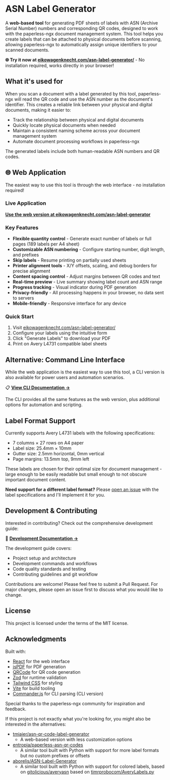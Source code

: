 # ASN Label Generator

A **web-based tool** for generating PDF sheets of labels with ASN (Archive Serial Number) numbers and corresponding QR codes, designed to work with the paperless-ngx document management system.
This tool helps you create labels that can be attached to physical documents before scanning, allowing paperless-ngx to automatically assign unique identifiers to your scanned documents.

**🌐 Try it now at [eikowagenknecht.com/asn-label-generator/](https://eikowagenknecht.com/asn-label-generator/)** - No installation required, works directly in your browser!

## What it's used for

When you scan a document with a label generated by this tool, paperless-ngx will read the QR code and use the ASN number as the document's identifier.
This creates a reliable link between your physical and digital documents, making it easier to:

- Track the relationship between physical and digital documents
- Quickly locate physical documents when needed
- Maintain a consistent naming scheme across your document management system
- Automate document processing workflows in paperless-ngx

The generated labels include both human-readable ASN numbers and QR codes.

## 🌐 Web Application

The easiest way to use this tool is through the web interface - no installation required!

### Live Application
**[Use the web version at eikowagenknecht.com/asn-label-generator](https://eikowagenknecht.com/asn-label-generator/)**

### Key Features

- **Flexible quantity control** - Generate exact number of labels or full pages (189 labels per A4 sheet)
- **Customizable ASN numbering** - Configure starting number, digit length, and prefixes
- **Skip labels** - Resume printing on partially used sheets
- **Printer alignment tools** - X/Y offsets, scaling, and debug borders for precise alignment
- **Content spacing control** - Adjust margins between QR codes and text
- **Real-time preview** - Live summary showing label count and ASN range
- **Progress tracking** - Visual indicator during PDF generation
- **Privacy-friendly** - All processing happens in your browser, no data sent to servers
- **Mobile-friendly** - Responsive interface for any device

### Quick Start
1. Visit [eikowagenknecht.com/asn-label-generator/](https://eikowagenknecht.com/asn-label-generator/)
2. Configure your labels using the intuitive form
3. Click "Generate Labels" to download your PDF
4. Print on Avery L4731 compatible label sheets

## Alternative: Command Line Interface

While the web application is the easiest way to use this tool, a CLI version is also available for power users and automation scenarios.

📋 **[View CLI Documentation →](README.cli.md)**

The CLI provides all the same features as the web version, plus additional options for automation and scripting.

## Label Format Support

Currently supports Avery L4731 labels with the following specifications:

- 7 columns × 27 rows on A4 paper
- Label size: 25.4mm × 10mm
- Gutter size: 2.5mm horizontal, 0mm vertical
- Page margins: 13.5mm top, 9mm left

These labels are chosen for their optimal size for document management - large enough to be easily readable but small enough to not obscure important document content.

**Need support for a different label format?** Please [open an issue](https://github.com/eikowagenknecht/asn-label-generator/issues) with the label specifications and I'll implement it for you.

## Development & Contributing

Interested in contributing? Check out the comprehensive development guide:

🔧 **[Development Documentation →](README.development.md)**

The development guide covers:
- Project setup and architecture
- Development commands and workflows  
- Code quality standards and testing
- Contributing guidelines and git workflow

Contributions are welcome! Please feel free to submit a Pull Request. For major changes, please open an issue first to discuss what you would like to change.

## License

This project is licensed under the terms of the MIT license.

## Acknowledgments

Built with:

- [React](https://react.dev/) for the web interface
- [jsPDF](https://github.com/parallax/jsPDF) for PDF generation
- [QRCode](https://github.com/soldair/node-qrcode) for QR code generation
- [Zod](https://github.com/colinhacks/zod) for runtime validation
- [Tailwind CSS](https://tailwindcss.com/) for styling
- [Vite](https://vite.dev/) for build tooling
- [Commander.js](https://github.com/tj/commander.js) for CLI parsing (CLI version)

Special thanks to the paperless-ngx community for inspiration and feedback.

If this project is not exactly what you're looking for, you might also be interested in the alternatives:

- [tmiaier/asn-qr-code-label-generator](https://github.com/tmaier/asn-qr-code-label-generator)
  - A web-based version with less customization options
- [entropia/paperless-asn-qr-codes](https://github.com/entropia/paperless-asn-qr-codes)
  - A similar tool built with Python with support for more label formats but no custom prefixes or offsets
- [aborelis/ASN-Label-Generator](https://github.com/aborelis/ASN-Label-Generator)
  - A similar tool built with Python with support for colored labels, based on [gitolicious/averyasn](https://github.com/gitolicious/avery-asn) based on [timrprobocom/AveryLabels.py](https://gist.github.com/timrprobocom/3946aca8ab75df8267bbf892a427a1b7)
